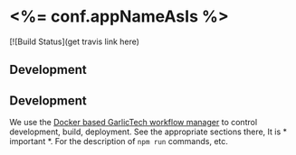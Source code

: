 # <%= conf.appNameAsIs %>

[![Build Status](get travis link here)

## Development

## Development

We use the [Docker based GarlicTech workflow manager](https://github.com/garlictech/docker-images) to control development, build, deployment. 
See the appropriate sections there, It is * important *. For the description of `npm run` commands, etc.